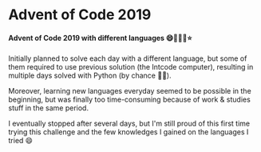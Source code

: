 # Advent of Code 2019

#### Advent of Code 2019 with different languages 😄🎄🎁🎅⭐️

Initially planned to solve each day with a different language, but some of them required to use previous solution (the Intcode computer), resulting in multiple days solved with Python (by chance 🤷‍♂️). 

Moreover, learning new languages everyday seemed to be possible in the beginning, but was finally too time-consuming because of work & studies stuff in the same period.

I eventually stopped after several days, but I'm still proud of this first time trying this challenge and the few knowledges I gained on the languages I tried 😄